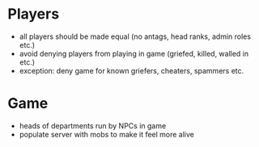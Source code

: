 
# Players
- all players should be made equal (no antags, head ranks, admin roles etc.)
- avoid denying players from playing in game (griefed, killed, walled in etc.)
- exception: deny game for known griefers, cheaters, spammers etc.

# Game
- heads of departments run by NPCs in game
- populate server with mobs to make it feel more alive
